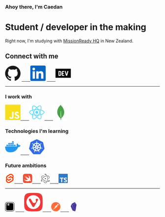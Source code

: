 ### Ahoy there, I'm Caedan

# Student / developer in the making
Right now, I'm studying with [MissionReady HQ](https://www.missionreadyhq.com) in New Zealand.

## Connect with me
[<img height="50px" src='./assets/github.svg' />][GitHub]
[&emsp;&emsp;<img height="50px" src='./assets/linkedin.svg' />][LinkedIn]
[&emsp;&emsp;<img height="50px" src='./assets/devdotto.svg' />][Dev.to]
<br/>

***

### I work with
[<img height="50px" src='./assets/javascript.svg' />&emsp;&emsp;<img height="50px" src='./assets/react.svg' />&emsp;&emsp;<img height="50px"  src='./assets/mongoDB.svg' />][#]
<br/>

### Technologies I'm learning
[<img height="50px" src='./assets/docker.svg' />&emsp;&emsp;<img height="50px" src='./assets/kubernetes.svg' />][#]
<br/>

### Future ambitions
[<img height="30px" src='./assets/svelte.svg' />&emsp;&emsp;<img height="30px" src='./assets/swift.svg' />&emsp;&emsp;<img height="30px" src='./assets/electron.svg' />&emsp;&emsp;<img height="30px" src='./assets/typescript.svg' />][#]

***

[<img height="30px" src='./assets/iterm2.svg' />]()
[&emsp;&emsp;<img src='./assets/vivaldi.svg' />&emsp;&emsp;<img height="30px" src='./assets/postman.svg' />&emsp;&emsp;<img height="30px" src='./assets/obsidian.svg' />][#]


[GitHub]: https://www.github.com/CaedanLavender
[LinkedIn]: https://www.linkedin.com/in/caedan/
[Dev.to]: https://www.dev.to/caedan
[#]: #